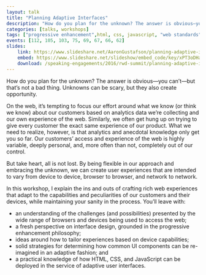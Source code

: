```yaml
---
layout: talk
title: "Planning Adaptive Interfaces"
description: "How do you plan for the unknown? The answer is obvious—you can’t—but that’s not a bad thing. Unknowns can be scary, but they also create opportunity."
categories: [talks, workshops]
tags: ["progressive enhancement",html, css, javascript, "web standards"]
events: [112, 105, 103, 75, 69, 67, 66, 62]
slides:
	link: https://www.slideshare.net/AaronGustafson/planning-adaptive-interfaces-rwd-summit-2016
	embed: https://www.slideshare.net/slideshow/embed_code/key/xPT3oDHahDdXlk
	download: /speaking-engagements/2016/rwd-summit/planning-adaptive-interfaces.pdf
---
```


How do you plan for the unknown? The answer is obvious—you can’t—but that’s not a bad thing. Unknowns can be scary, but they also create opportunity.

On the web, it’s tempting to focus our effort around what we know (or think we know) about our customers based on analytics data we’re collecting and our own experience of the web. Similarly, we often get hung up on trying to give every customer the exact same experience of our product. What we need to realize, however, is that analytics and anecdotal knowledge only get you so far. Our customers’ access and experience of the web is highly variable, deeply personal, and, more often than not, completely out of our control.

But take heart, all is not lost. By being flexible in our approach and embracing the unknown, we can create user experiences that are intended to vary from device to device, browser to browser, and network to network.

In this workshop, I explain the ins and outs of crafting rich web experiences that adapt to the capabilities and peculiarities of our customers and their devices, while maintaining your sanity in the process. You’ll leave with:

* an understanding of the challenges (and possibilities) presented by the wide range of browsers and devices being used to access the web;
* a fresh perspective on interface design, grounded in the progressive enhancement philosophy;
* ideas around how to tailor experiences based on device capabilities;
* solid strategies for determining how common UI components can be re-imagined in an adaptive fashion; and
* a practical knowledge of how HTML, CSS, and JavaScript can be deployed in the service of adaptive user interfaces.